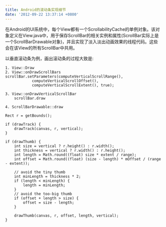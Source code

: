 ```yaml
---
title: Android的滚动条实现细节
date: '2012-09-22 13:37:14 +0800'
---
```

在Android的UI系统中，每个View都有一个ScrollabilityCache的单例对象。该对象定义在View.java中，用于保存ScrollBar的相关实例和属性(ScrollBar实际上是一个ScrollBarDrawable对象)，并且实现了淡入淡出动画效果的线程代码。这些会在该View的所有ScrollBar中共用。

以垂直滚动条为例，画出滚动条的过程大致是:
```
1. View::Draw
2. View::onDrawScrollBars
scrollBar.setParameters(computeVerticalScrollRange(),
            computeVerticalScrollOffset(),
            computeVerticalScrollExtent(), true);

3. View::onDrawVerticalScrollBar
    scrollBar.draw

4. ScrollBarDrawable::draw

Rect r = getBounds();

if (drawTrack) {
    drawTrack(canvas, r, vertical);
}

if (drawThumb) {
    int size = vertical ? r.height() : r.width();
    int thickness = vertical ? r.width() : r.height();
    int length = Math.round((float) size * extent / range);
    int offset = Math.round((float) (size - length) * mOffset / (range - extent));

    // avoid the tiny thumb
    int minLength = thickness * 2;
    if (length < minLength) {
        length = minLength;
    }
    // avoid the too-big thumb
    if (offset + length > size) {
        offset = size - length;
    }

    drawThumb(canvas, r, offset, length, vertical);
}
```
